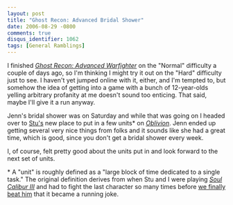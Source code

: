 ```yaml
---
layout: post
title: "Ghost Recon: Advanced Bridal Shower"
date: 2006-08-29 -0800
comments: true
disqus_identifier: 1062
tags: [General Ramblings]
---
```

I finished [*Ghost Recon: Advanced
Warfighter*](http://www.amazon.com/exec/obidos/ASIN/B000A0EFJW/mhsvortex)
on the "Normal" difficulty a couple of days ago, so I'm thinking I might
try it out on the "Hard" difficulty just to see. I haven't yet jumped
online with it, either, and I'm tempted to, but somehow the idea of
getting into a game with a bunch of 12-year-olds yelling arbitrary
profanity at me doesn't sound too enticing. That said, maybe I'll give
it a run anyway.
 
 Jenn's bridal shower was on Saturday and while that was going on I
headed over to [Stu's](http://www.stuartthompson.net) new place to put
in a few units\* on
[*Oblivion*](http://www.amazon.com/exec/obidos/ASIN/B000BI3QK2/mhsvortex).
Jenn ended up getting several very nice things from folks and it sounds
like she had a great time, which is good, since you don't get a bridal
shower every week.
 
 I, of course, felt pretty good about the units put in and look forward
to the next set of units.
 
 
 \* A "unit" is roughly defined as a "large block of time dedicated to a
single task." The original definition derives from when Stu and I were
playing [*Soul Calibur
III*](http://www.amazon.com/exec/obidos/ASIN/B000935256/mhsvortex) and
had to fight the last character so many times before [we finally beat
him](/archive/2006/02/13/strife-is-dead.aspx) that it became a running
joke.
